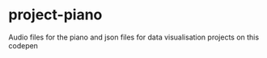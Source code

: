 # project-piano
Audio files for the piano and json files for data visualisation projects on this codepen
